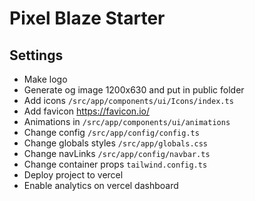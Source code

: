 # Pixel Blaze Starter

## Settings

- Make logo
- Generate og image 1200x630 and put in public folder
- Add icons `/src/app/components/ui/Icons/index.ts`
- Add favicon <https://favicon.io/>
- Animations in `/src/app/components/ui/animations`
- Change config `/src/app/config/config.ts`
- Change globals styles `/src/app/globals.css`
- Change navLinks `/src/app/config/navbar.ts`
- Change container props `tailwind.config.ts`
- Deploy project to vercel
- Enable analytics on vercel dashboard

